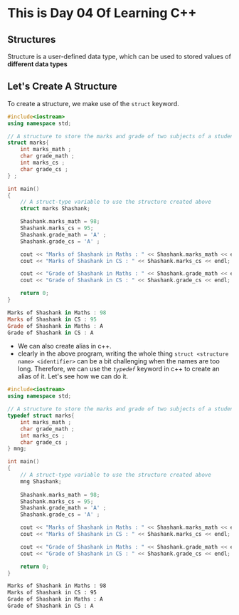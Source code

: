 # This is Day 04 Of Learning C++

## Structures
Structure is a user-defined data type, which can be used to stored values of **different data types**

## Let's Create A Structure
To create a structure, we make use of the `struct` keyword.

```c++
#include<iostream>
using namespace std;

// A structure to store the marks and grade of two subjects of a student
struct marks{
    int marks_math ;
    char grade_math ;
    int marks_cs ;
    char grade_cs ;
} ;

int main()
{
    // A struct-type variable to use the structure created above
    struct marks Shashank;

    Shashank.marks_math = 98;
    Shashank.marks_cs = 95;
    Shashank.grade_math = 'A' ;
    Shashank.grade_cs = 'A' ;

    cout << "Marks of Shashank in Maths : " << Shashank.marks_math << endl; 
    cout << "Marks of Shashank in CS : " << Shashank.marks_cs << endl;

    cout << "Grade of Shashank in Maths : " << Shashank.grade_math << endl; 
    cout << "Grade of Shashank in CS : " << Shashank.grade_cs << endl;

    return 0;
}
```

```powershell
Marks of Shashank in Maths : 98
Marks of Shashank in CS : 95
Grade of Shashank in Maths : A
Grade of Shashank in CS : A
```

- We can also create alias in c++. 
- clearly in the above program, writing the whole thing `struct <structure name> <identifier>` can be a bit challenging when the names are too long. Therefore, we can use the *`typedef`* keyword in c++ to create an alias of it. Let's see how we can do it.

```c++
#include<iostream>
using namespace std;

// A structure to store the marks and grade of two subjects of a student
typedef struct marks{
    int marks_math ;
    char grade_math ;
    int marks_cs ;
    char grade_cs ;
} mng;

int main()
{
    // A struct-type variable to use the structure created above
    mng Shashank;
    
    Shashank.marks_math = 98;
    Shashank.marks_cs = 95;
    Shashank.grade_math = 'A' ;
    Shashank.grade_cs = 'A' ;

    cout << "Marks of Shashank in Maths : " << Shashank.marks_math << endl; 
    cout << "Marks of Shashank in CS : " << Shashank.marks_cs << endl;

    cout << "Grade of Shashank in Maths : " << Shashank.grade_math << endl; 
    cout << "Grade of Shashank in CS : " << Shashank.grade_cs << endl;

    return 0;
}
```

```cmd
Marks of Shashank in Maths : 98
Marks of Shashank in CS : 95
Grade of Shashank in Maths : A
Grade of Shashank in CS : A
```